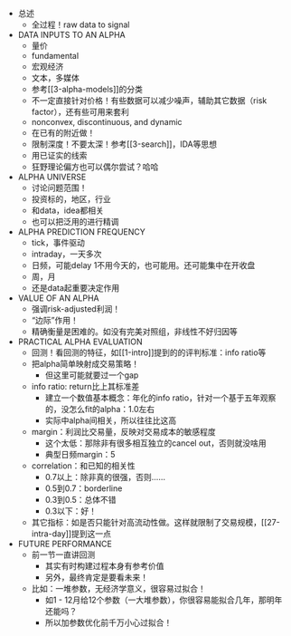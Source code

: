 - 总述
  - 全过程！raw data to signal
- DATA INPUTS TO AN ALPHA
    - 量价
    - fundamental
    - 宏观经济
    - 文本，多媒体
    - 参考[[3-alpha-models]]的分类
    - 不一定直接针对价格！有些数据可以减少噪声，辅助其它数据（risk factor），还有些可用来套利
    - nonconvex, discontinuous, and dynamic
    - 在已有的附近做！
    - 限制深度！不要太深！参考[[3-search]]，IDA等思想
    - 用已证实的线索
    - 狂野理论偏方也可以偶尔尝试？哈哈
- ALPHA UNIVERSE
    - 讨论问题范围！
    - 投资标的，地区，行业
    - 和data，idea都相关
    - 也可以把泛用的进行精调
- ALPHA PREDICTION FREQUENCY
    - tick，事件驱动
    - intraday，一天多次
    - 日频，可能delay 1不用今天的，也可能用。还可能集中在开收盘
    - 周，月
    - 还是data起重要决定作用
- VALUE OF AN ALPHA
    - 强调risk-adjusted利润！
    - “边际”作用！
    - 精确衡量是困难的。如没有完美对照组，非线性不好归因等
- PRACTICAL ALPHA EVALUATION
    - 回测！看回测的特征，如[[1-intro]]提到的的评判标准：info ratio等
    - 把alpha简单映射成交易策略！
      - 但这里可能就要过一个gap
    - info ratio: return比上其标准差
      - 建立一个数值基本概念：年化的info ratio，针对一个基于五年观察的，没怎么fit的alpha：1.0左右
      - 实际中alpha间相关，所以往往比这高
    - margin：利润比交易量，反映对交易成本的敏感程度
      - 这个太低：那除非有很多相互独立的cancel out，否则就没啥用
      - 典型日频margin：5
    - correlation：和已知的相关性
      - 0.7以上：除非真的很强，否则……
      - 0.5到0.7：borderline
      - 0.3到0.5：总体不错
      - 0.3以下：好！
    - 其它指标：如是否只能针对高流动性做。这样就限制了交易规模，[[27-intra-day]]提到这一点
- FUTURE PERFORMANCE
  - 前一节一直讲回测
    - 其实有时构建过程本身有参考价值
    - 另外，最终肯定是要看未来！
  - 比如：一堆参数，无经济学意义，很容易过拟合！
    - 如1 - 12月给12个参数（一大堆参数），你很容易能拟合几年，那明年还能吗？
    - 所以加参数优化前千万小心过拟合！